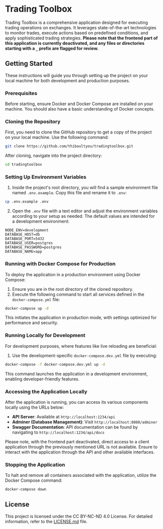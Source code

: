# Trading Toolbox

Trading Toolbox is a comprehensive application designed for executing trading operations on exchanges. It leverages state-of-the-art technologies to monitor trades, execute actions based on predefined conditions, and apply sophisticated trading strategies. **Please note that the frontend part of this application is currently deactivated, and any files or directories starting with a `_` prefix are flagged for review.**

## Getting Started

These instructions will guide you through setting up the project on your local machine for both development and production purposes.

### Prerequisites

Before starting, ensure Docker and Docker Compose are installed on your machine. You should also have a basic understanding of Docker concepts.

### Cloning the Repository

First, you need to clone the GitHub repository to get a copy of the project on your local machine. Use the following command:

```sh
git clone https://github.com/thibaultyou/tradingtoolbox.git
```

After cloning, navigate into the project directory:

```sh
cd tradingtoolbox
```

### Setting Up Environment Variables

1. Inside the project's root directory, you will find a sample environment file named `.env.example`. Copy this file and rename it to `.env`:

```sh
cp .env.example .env
```

2. Open the `.env` file with a text editor and adjust the environment variables according to your setup as needed. The default values are intended for a development environment:

```plaintext
NODE_ENV=development
DATABASE_HOST=db
DATABASE_PORT=5432
DATABASE_USER=postgres
DATABASE_PASSWORD=postgres
DATABASE_NAME=app
```

### Running with Docker Compose for Production

To deploy the application in a production environment using Docker Compose:

1. Ensure you are in the root directory of the cloned repository.
2. Execute the following command to start all services defined in the `docker-compose.yml` file:

```sh
docker-compose up -d
```

This initiates the application in production mode, with settings optimized for performance and security.

### Running Locally for Development

For development purposes, where features like live reloading are beneficial:

1. Use the development-specific `docker-compose.dev.yml` file by executing:

```sh
docker-compose -f docker-compose.dev.yml up -d
```

This command launches the application in a development environment, enabling developer-friendly features.

### Accessing the Application Locally

After the application is running, you can access its various components locally using the URLs below:

- **API Server**: Available at `http://localhost:1234/api`
- **Adminer (Database Management)**: Visit `http://localhost:8080/adminer`
- **Swagger Documentation**: API documentation can be found by navigating to `http://localhost:1234/api/docs`

Please note, with the frontend part deactivated, direct access to a client application through the previously mentioned URL is not available. Ensure to interact with the application through the API and other available interfaces.

### Stopping the Application

To halt and remove all containers associated with the application, utilize the Docker Compose command:

```sh
docker-compose down
```

## License

This project is licensed under the CC BY-NC-ND 4.0 License. For detailed information, refer to the [LICENSE.md](LICENSE.md) file.